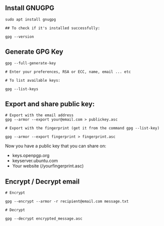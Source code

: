 ## Install GNUGPG

```
sudo apt install gnugpg

## To check if it's installed successfully:

gpg --version

```

## Generate GPG Key

```
gpg --full-generate-key

# Enter your preferences, RSA or ECC, name, email ... etc

# To list available keys:

gpg --list-keys

```

## Export and share public key:

```
# Export with the email address
gpg --armor --export your@email.com > publickey.asc

# Export with the fingerprint (get it from the command gpg --list-key)

gpg --armor --export fingerprint > fingerprint.asc

```

Now you have a public key that you can share on:

* keys.openpgp.org
* keyserver.ubuntu.com
* Your website (/yourfingerprint.asc)

## Encrypt / Decrypt email

```
# Encrypt

gpg --encrypt --armor -r recipient@email.com message.txt

# Decrypt

gpg --decrypt encrypted_message.asc

```
